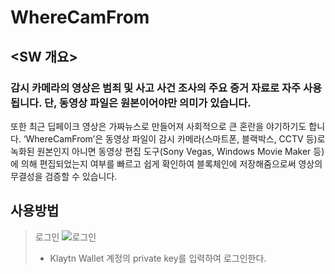 # WhereCamFrom
## <SW 개요>
### 감시 카메라의 영상은 범죄 및 사고 사건 조사의 주요 증거 자료로 자주 사용됩니다. 단, 동영상 파일은 원본이어야만 의미가 있습니다.
또한 최근 딥페이크 영상은 가짜뉴스로 만들어져 사회적으로 큰 혼란을 야기하기도 합니다.
‘WhereCamFrom’은 동영상 파일이 감시 카메라(스마트폰, 블랙박스, CCTV 등)로 녹화된 원본인지 아니면 
동영상 편집 도구(Sony Vegas, Windows Movie Maker 등)에 의해 편집되었는지 여부를 빠르고 쉽게 확인하여 블록체인에 저장해줌으로써 영상의 무결성을 검증할 수 있습니다.

## 사용방법
> 로그인
> ![로그인](https://user-images.githubusercontent.com/59862783/146724252-1a34cf1e-1d01-463a-ae26-392136312afb.PNG)
> * Klaytn Wallet 계정의 private key를 입력하여 로그인한다.

